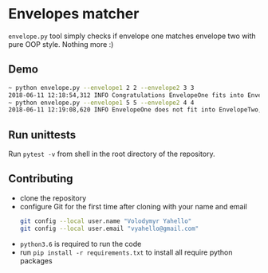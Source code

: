 # Envelopes matcher
`envelope.py` tool simply checks if envelope one matches envelope two with pure OOP style. Nothing more :)

## Demo
```bash
~ python envelope.py --envelope1 2 2 --envelope2 3 3
2018-06-11 12:18:54,312 INFO Congratulations EnvelopeOne fits into EnvelopeTwo!
~ python envelope.py --envelope1 5 5 --envelope2 4 4
2018-06-11 12:19:08,620 INFO EnvelopeOne does not fit into EnvelopeTwo, please try again! Reason - EnvelopeOne has size 5x5 and EnvelopeTwo has size 4x4
```

## Run unittests
Run `pytest -v` from shell in the root directory of the repository.

## Contributing
- clone the repository
- configure Git for the first time after cloning with your name and email
  ```bash
  git config --local user.name "Volodymyr Yahello"
  git config --local user.email "vyahello@gmail.com"
  ```
- `python3.6` is required to run the code
- run `pip install -r requirements.txt` to install all require python packages
